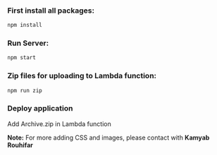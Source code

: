 ### First install all packages:

```sh
npm install
```

### Run Server:

```sh
npm start
```

### Zip files for uploading to Lambda function:

```sh
npm run zip
```

### Deploy application

Add Archive.zip in Lambda function

<b>Note:</b> For more adding CSS and images, please contact with <b> Kamyab Rouhifar </b>
